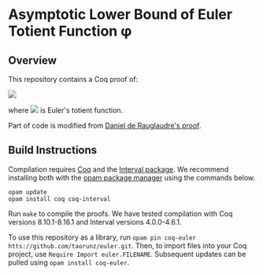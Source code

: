 # Asymptotic Lower Bound of Euler Totient Function φ

## Overview

This repository contains a Coq proof of:

<img src="https://render.githubusercontent.com/render/math?math=\forall n\geq 2: \quad \frac{\phi(n)}{n} \geq \frac{1}{e^2 \lfloor \log_2 n\rfloor^4}.">

where <img src="https://render.githubusercontent.com/render/math?math=\phi"> is Euler's totient function.

Part of code is modified from [Daniel de Rauglaudre's proof](https://github.com/roglo/coq_euler_prod_form).

## Build Instructions

Compilation requires [Coq](https://coq.inria.fr/) and the [Interval package](http://coq-interval.gforge.inria.fr/). We recommend installing both with the [opam package manager](https://opam.ocaml.org/) using the commands below.
```
opam update
opam install coq coq-interval
```
Run `make` to compile the proofs. We have tested compilation with Coq versions 8.10.1-8.16.1 and Interval versions 4.0.0-4.6.1.

To use this repository as a library, run `opam pin coq-euler htts://github.com/taorunz/euler.git`.
Then, to import files into your Coq project, use `Require Import euler.FILENAME`.
Subsequent updates can be pulled using `opam install coq-euler`.
